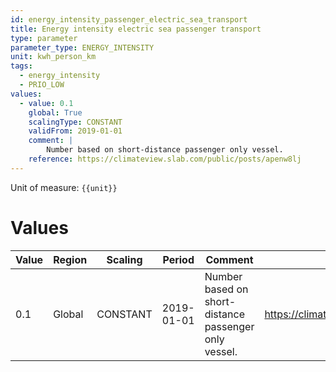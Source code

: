 ```yaml
---
id: energy_intensity_passenger_electric_sea_transport
title: Energy intensity electric sea passenger transport
type: parameter
parameter_type: ENERGY_INTENSITY
unit: kwh_person_km
tags:
  - energy_intensity
  - PRIO_LOW
values:
  - value: 0.1
    global: True
    scalingType: CONSTANT
    validFrom: 2019-01-01
    comment: |
        Number based on short-distance passenger only vessel.
    reference: https://climateview.slab.com/public/posts/apenw8lj
---
```



Unit of measure: `{{unit}}`


# Values


| Value | Region | Scaling | Period | Comment | Reference |
|-------|--------|---------|--------|---------|-----------|
| 0.1 | Global | CONSTANT | 2019-01-01 | Number based on short-distance passenger only vessel. | https://climateview.slab.com/public/posts/apenw8lj |


